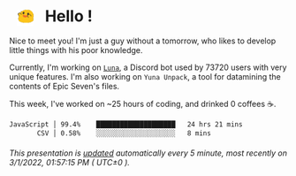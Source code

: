 <h1>   <img src="./spoink.gif" style="vertical-align:middle;" width="30px">   Hello ! </h1>

Nice to meet you! I'm just a guy without a tomorrow, who likes to develop little things with his poor knowledge.

Currently, I'm working on <a href='https://github.com/Asgarrrr/Luna'>`Luna`</a>, a Discord bot used by 73720 users with very unique features. I'm also working on `Yuna Unpack`, a tool for datamining the contents of Epic Seven's files.

This week, I've worked on ~25 hours of coding, and drinked 0 coffees ☕.

```
JavaScript │ 99.4%    ████████████████████   24 hrs 21 mins
       CSV │ 0.58%    ░░░░░░░░░░░░░░░░░░░░   8 mins
```

###### This presentation is [updated](https://github.com/Asgarrrr) automatically every 5 minute, most recently on 3/1/2022, 01:57:15 PM ( UTC±0 ).